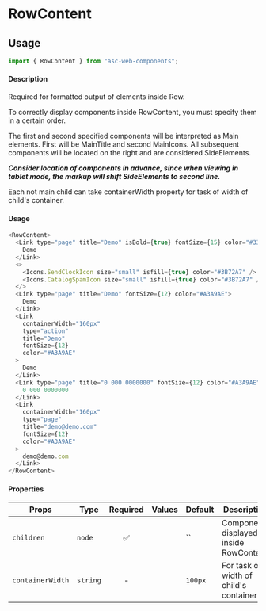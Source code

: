 # RowContent

## Usage

```js
import { RowContent } from "asc-web-components";
```

#### Description

Required for formatted output of elements inside Row.

To correctly display components inside RowContent, you must specify them in a certain order.

The first and second specified components will be interpreted as Main elements.
First will be MainTitle and second MainIcons.
All subsequent components will be located on the right and are considered SideElements.

**_Consider location of components in advance, since when viewing in tablet mode, the markup will shift SideElements to second line._**

Each not main child can take containerWidth property for task of width of child's container.

#### Usage

```js
<RowContent>
  <Link type="page" title="Demo" isBold={true} fontSize={15} color="#333333">
    Demo
  </Link>
  <>
    <Icons.SendClockIcon size="small" isfill={true} color="#3B72A7" />
    <Icons.CatalogSpamIcon size="small" isfill={true} color="#3B72A7" />
  </>
  <Link type="page" title="Demo" fontSize={12} color="#A3A9AE">
    Demo
  </Link>
  <Link
    containerWidth="160px"
    type="action"
    title="Demo"
    fontSize={12}
    color="#A3A9AE"
  >
    Demo
  </Link>
  <Link type="page" title="0 000 0000000" fontSize={12} color="#A3A9AE">
    0 000 0000000
  </Link>
  <Link
    containerWidth="160px"
    type="page"
    title="demo@demo.com"
    fontSize={12}
    color="#A3A9AE"
  >
    demo@demo.com
  </Link>
</RowContent>
```

#### Properties

| Props            | Type     | Required | Values | Default                                     | Description                            |
| ---------------- | -------- | :------: | ------ | ------------------------------------------- | -------------------------------------- |
| `children`       | `node`   |    ✅    |        | `` | Components displayed inside RowContent |
| `containerWidth` | `string` |    -     |        | `100px`                                     | For task of width of child's container |
